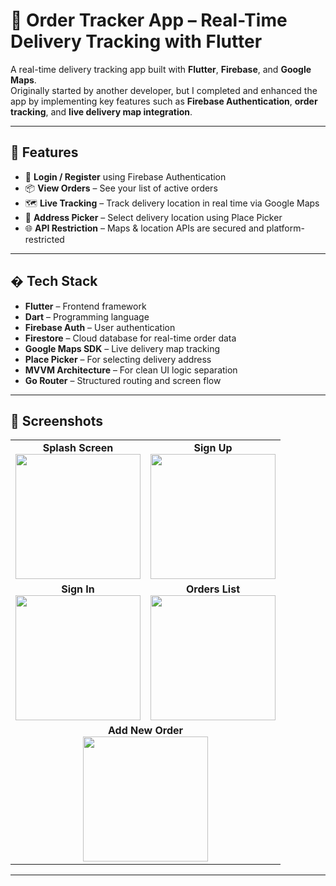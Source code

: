 # 🚀 Order Tracker App – Real-Time Delivery Tracking with Flutter

A real-time delivery tracking app built with **Flutter**, **Firebase**, and **Google Maps**.  
Originally started by another developer, but I completed and enhanced the app by implementing key features such as **Firebase Authentication**, **order tracking**, and **live delivery map integration**.

---

## 📱 Features

- 🔐 **Login / Register** using Firebase Authentication  
- 📦 **View Orders** – See your list of active orders  
- 🗺️ **Live Tracking** – Track delivery location in real time via Google Maps  
- 📍 **Address Picker** – Select delivery location using Place Picker  
- 🌐 **API Restriction** – Maps & location APIs are secured and platform-restricted  

---

## � Tech Stack

- **Flutter** – Frontend framework  
- **Dart** – Programming language  
- **Firebase Auth** – User authentication  
- **Firestore** – Cloud database for real-time order data  
- **Google Maps SDK** – Live delivery map tracking  
- **Place Picker** – For selecting delivery address  
- **MVVM Architecture** – For clean UI logic separation  
- **Go Router** – Structured routing and screen flow  

---

## 📸 Screenshots

<table>
  <tr>
    <td align="center"><strong>Splash Screen</strong><br><img src="https://github.com/user-attachments/assets/b893fe3b-9a0a-4d83-ab55-547720854ae7" width="200"></td>
    <td align="center"><strong>Sign Up</strong><br><img src="https://github.com/user-attachments/assets/193e1adf-cbd5-441f-99ad-c56ca9a0c103" width="200"></td>
  </tr>
  <tr>
    <td align="center"><strong>Sign In</strong><br><img src="https://github.com/user-attachments/assets/78d23e9a-93a5-4908-b80b-d6d4c4601e01" width="200"></td>
    <td align="center"><strong>Orders List</strong><br><img src="https://github.com/user-attachments/assets/2314d5c5-6b6f-47f0-9dfe-fd0dcec351fd" width="200"></td>
  </tr>
  <tr>
    <td align="center" colspan="2"><strong>Add New Order</strong><br><img src="https://github.com/user-attachments/assets/f3f3d0fc-9be5-480a-9930-fec4e5fa3217" width="200"></td>
  </tr>
</table>

---

